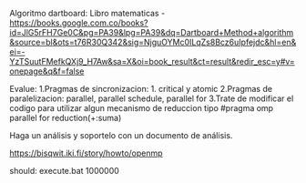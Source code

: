 Algoritmo dartboard:
Libro matematicas - https://books.google.com.co/books?id=JlG5rFH7Ge0C&pg=PA39&lpg=PA39&dq=Dartboard+Method+algorithm&source=bl&ots=t76R30Q342&sig=NjguOYMc0ILqZs8Bcz6uIpfejdc&hl=en&ei=-YzTSuutFMefkQXj9_H7Aw&sa=X&oi=book_result&ct=result&redir_esc=y#v=onepage&q&f=false

Evalue: 
1.Pragmas de sincronizacion: 1. critical y atomic
2.Pragmas de paralelizacion: parallel, parallel schedule, parallel for
3.Trate de modificar el codigo para utilizar algun mecanismo de reduccion tipo #pragma omp parallel for reduction(+:suma)

Haga un análisis y soportelo con un documento de análisis.

https://bisqwit.iki.fi/story/howto/openmp

should: execute.bat 1000000